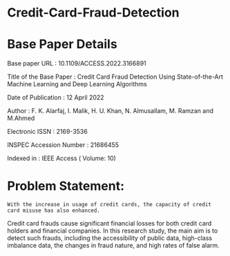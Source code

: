 # Credit-Card-Fraud-Detection
# Base Paper Details
Base paper URL : 10.1109/ACCESS.2022.3166891


Title of the Base Paper : Credit Card Fraud Detection Using State-of-the-Art Machine 
Learning and Deep Learning Algorithms 


Date of Publication : 12 April 2022


Author : F. K. Alarfaj, I. Malik, H. U. Khan, N. Almusallam, M. Ramzan 
and M.Ahmed


Electronic ISSN : 2169-3536


INSPEC Accession Number : 21686455 


Indexed in : IEEE Access ( Volume: 10)


# Problem Statement: 
    With the increase in usage of credit cards, the capacity of credit card misuse has also enhanced.
Credit card frauds cause significant financial losses for both credit card holders and financial 
companies. In this research study, the main aim is to detect such frauds, including the accessibility of public 
data, high-class imbalance data, the changes in fraud nature, and high rates of false alarm. 

